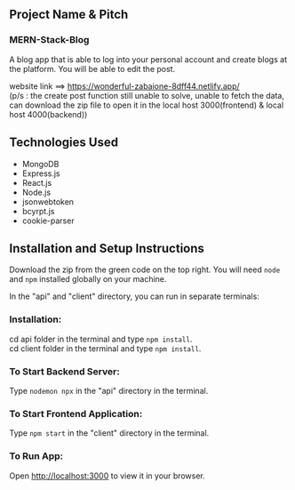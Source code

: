 ## Project Name & Pitch

### MERN-Stack-Blog

A blog app that is able to log into your personal account and create blogs at the platform. You will be able to edit the post. 

website link ==> https://wonderful-zabaione-8dff44.netlify.app/
<br/>
(p/s : the create post function still unable to solve, unable to fetch the data, can download the zip file to open it in the local host 3000(frontend) & local host 4000(backend))

## Technologies Used

- MongoDB
- Express.js
- React.js
- Node.js
- jsonwebtoken
- bcyrpt.js
- cookie-parser

## Installation and Setup Instructions

Download the zip from the green code on the top right. You will need `node` and `npm` installed globally on your machine.  

In the "api" and "client" directory, you can run in separate terminals:

### Installation:
cd api folder in the terminal and type `npm install`.
<br/>
cd client folder in the terminal and type `npm install`.


### To Start Backend Server:

Type `nodemon npx` in the "api" directory in the terminal.

### To Start Frontend Application:

Type `npm start` in the "client" directory in the terminal.

### To Run App:
Open [http://localhost:3000](http://localhost:3000) to view it in your browser.
